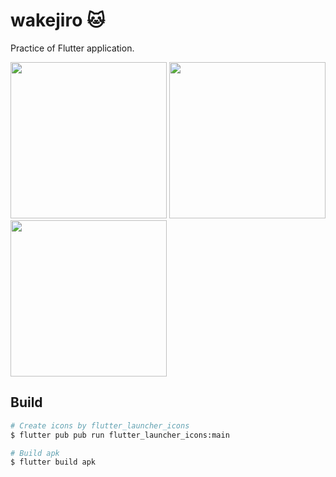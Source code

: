 # wakejiro 🐱

Practice of Flutter application.

<img src="https://github.com/azusaw/wakejiro/assets/72424558/eb911bde-bfb3-4fb7-8a70-a479bef08427" width=250 />
<img src="https://github.com/azusaw/wakejiro/assets/72424558/efea3252-5bf2-4b5b-802d-84de02d95ec1" width=250 />
<img src="https://github.com/azusaw/wakejiro/assets/72424558/4d12c8d1-84c1-466d-a038-af91896fa42b" width=250 />




## Build
```bash
# Create icons by flutter_launcher_icons
$ flutter pub pub run flutter_launcher_icons:main

# Build apk
$ flutter build apk
```
